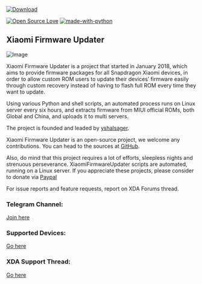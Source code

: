 [![Download](https://img.shields.io/badge/Downloads-Here-orange.svg)](https://xiaomifirmwareupdater.com)

[![Open Source Love](https://badges.frapsoft.com/os/v1/open-source.png?v=103)](https://github.com/ellerbrock/open-source-badges/)
[![made-with-python](https://img.shields.io/badge/Made%20with-Python-1f425f.svg)](https://www.python.org/)

## Xiaomi Firmware Updater
![Image](https://github.com/XiaomiFirmwareUpdater/xiaomifirmwareupdater.github.io/raw/master/images/xfu.png)

Xiaomi Firmware Updater is a project that started in January 2018, which aims to provide firmware packages for all Snapdragon Xiaomi devices, in order to allow custom ROM users to update their devices’ firmware easily through custom recovery instead of having to flash full ROM every time they want to update.

Using various Python and shell scripts, an automated process runs on Linux server every six hours, and extracts firmware from MIUI official ROMs, both Global and China, and uploads it to multi servers.

The project is founded and leaded by [yshalsager](https://github.com/yshalsager).

Xiaomi Firmware Updater is an open-source project, we welcome any contributions. You can head to the sources at [GitHub](https://github.com/XiaomiFirmwareUpdater).

Also, do mind that this project requires a lot of efforts, sleepless nights and strenuous perseverance. XiaomiFirmwareUpdater scripts are automated, running on a Linux server. If you appreciate these projects, please consider to donate via [Paypal](http://paypal.me/yshalsager)

For issue reports and feature requests, report on XDA Forums thread.

### Telegram Channel:
[Join here](https://t.me/XiaomiFirmwareUpdater)

### Supported Devices:
[Go here](https://xiaomifirmwareupdater.com/supported-devices/)

### XDA Support Thread:
[Go here](https://forum.xda-developers.com/android/software-hacking/devices-xiaomi-firmware-updater-t3741446)
